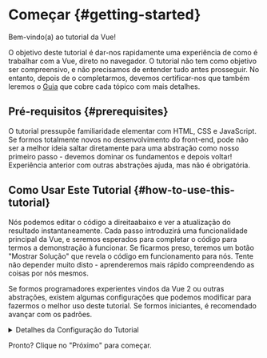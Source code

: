 # Começar {#getting-started}

Bem-vindo(a) ao tutorial da Vue!

O objetivo deste tutorial é dar-nos rapidamente uma experiência de como é trabalhar com a Vue, direto no navegador. O tutorial não tem como objetivo ser compreensivo, e não precisamos de entender tudo antes prosseguir. No entanto, depois de o completarmos, devemos certificar-nos que também leremos o <a target="_blank" href="/guide/introduction">Guia</a> que cobre cada tópico com mais detalhes.

## Pré-requisitos {#prerequisites}

O tutorial pressupõe familiaridade elementar com HTML, CSS e JavaScript. Se formos totalmente novos no desenvolvimento do front-end, pode não ser a melhor ideia saltar diretamente para uma abstração como nosso primeiro passo - devemos dominar os fundamentos e depois voltar! Experiência anterior com outras abstrações ajuda, mas não é obrigatória.

## Como Usar Este Tutorial {#how-to-use-this-tutorial}

Nós podemos editar o código <span class="wide">a direita</span><span class="narrow">abaixo</span> e ver a atualização do resultado instantaneamente. Cada passo introduzirá uma funcionalidade principal da Vue, e seremos esperados para completar o código para termos a demonstração à funcionar. Se ficarmos preso, teremos um botão "Mostrar Solução" que revela o código em funcionamento para nós. Tente não depender muito disto - aprenderemos mais rápido compreendendo as coisas por nós mesmos.

Se formos programadores experientes vindos da Vue 2 ou outras abstrações, existem algumas configurações que podemos modificar para fazermos o melhor uso deste tutorial. Se formos iniciantes, é recomendado avançar com os padrões.

<details>
<summary>Detalhes da Configuração do Tutorial</summary>

- A Vue oferece dois estilos de API: API de Opções e API de Composição. Este tutorial está desenhado para funcionar com ambas - podemos escolher o nosso estilo preferido usando os interruptores de **Preferência de API** acima. <a target="_blank" href="/guide/introduction#api-styles">Saber mais sobre os estilos de API</a>.

- Nós também podemos trocar entre modo de Componente de Ficheiro Único ou modo de HTML. O primeiro mostrará os exemplos de código no formato de <a target="_blank" href="/guide/introduction#single-file-components">Componente de Ficheiro Único</a> (SFC), o qual é o que a maioria dos programadores usa quando usam a Vue com uma etapa de construção. O modo de HTML mostra a uso sem uma etapa de construção.

<div class="html">

:::tip DICA
Se estivermos prestes a usar o modo de HTML sem uma etapa de construção em nossas próprias aplicações, temos que certificar-nos de ou mudar as importações à:

```js
import { ... } from 'vue/dist/vue.esm-bundler.js'
```

dentro dos nossos programas ou configurar a nossa ferramenta de construção para resolver a `vue` em conformidade. Configuração de exemplo para [Vite](https://pt.vitejs.dev):

```js
// vite.config.js
export default {
  resolve: {
    alias: {
      vue: 'vue/dist/vue.esm-bundler.js'
    }
  }
}
```

Consultar a respetiva [seção no guia do Ferramental](/guide/scaling-up/tooling#note-on-in-browser-template-compilation) por mais informação.
:::

</div>

</details>

Pronto? Clique no "Próximo" para começar.
